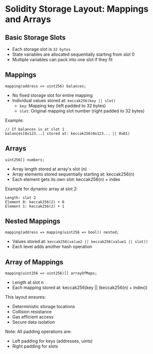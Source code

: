 # Solidity Storage Layout: Mappings and Arrays

## Basic Storage Slots

- Each storage slot is `32 bytes`
- State variables are allocated sequentially starting from slot 0
- Multiple variables can pack into one slot if they fit

## Mappings

```solidity
mapping(address => uint256) balances;
```

- No fixed storage slot for entire mapping
- Individual values stored at: `keccak256(key || slot)`
  - `key`: Mapping key (left padded to 32 bytes)
  - `slot`: Original mapping slot number (right padded to 32 bytes)

Example:

```solidity
// If balances is at slot 1
balances[0x123...] stored at: keccak256(0x123... || 0x01)
```

## Arrays

```solidity
uint256[] numbers;
```

- Array length stored at array's slot (n)
- Array elements stored sequentially starting at: keccak256(n)
- Each element gets its own slot: keccak256(n) + index

Example for dynamic array at slot 2:

```solidity
Length: slot 2
Element 0: keccak256(2) + 0
Element 1: keccak256(2) + 1
```

## Nested Mappings

```solidity
mapping(address => mapping(uint256 => bool)) nested;
```

- Values stored at: `keccak256(value2 || keccak256(value1 || slot))`
- Each level adds another hash operation

## Array of Mappings

```solidity
mapping(uint256 => uint256)[] arrayOfMaps;
```

- Length at slot n
- Each mapping stored at: keccak256(key || (keccak256(n) + index))

This layout ensures:

- Deterministic storage locations
- Collision resistance
- Gas efficient access
- Secure data isolation

Note: All padding operations are:

- Left padding for keys (addresses, uints)
- Right padding for slots